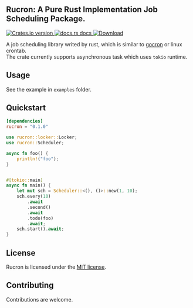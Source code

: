 ## Rucron: A Pure Rust Implementation Job Scheduling Package.
<a href="https://crates.io/crates/rucron">
    <img src="https://img.shields.io/crates/v/rucron.svg?style=flat-square"
    alt="Crates.io version" />
  </a>  
<!-- Docs -->
  <a href="https://docs.rs/rucron/latest/rucron/">
    <img src="https://img.shields.io/badge/docs-latest-blue.svg?style=flat-square"
      alt="docs.rs docs" />
  </a>
  <!-- Downloads -->
  <a href="https://crates.io/crates/rucron">
    <img src="https://img.shields.io/crates/d/rucron.svg?style=flat-square"
      alt="Download" />
  </a>  

A job scheduling library writed by rust, which is similar to [gocron](https://github.com/go-co-op/gocron) or linux crontab.  
The crate currently supports asynchronous task which uses `tokio` runtime.

## Usage
See the example in `examples` folder.

## Quickstart
```toml
[dependencies]
rucron = "0.1.0"
```

```rust
use rucron::locker::Locker;
use rucron::Scheduler;

async fn foo() {
    println!("foo");
}


#[tokio::main]
async fn main() {
    let mut sch = Scheduler::<(), ()>::new(1, 10);
    sch.every(10)
        .await
        .second()
        .await
        .todo(foo)
        .await;
    sch.start().await;
}
```

## License
Rucron is licensed under the [MIT license](https://opensource.org/licenses/MIT).

## Contributing

Contributions are welcome.
